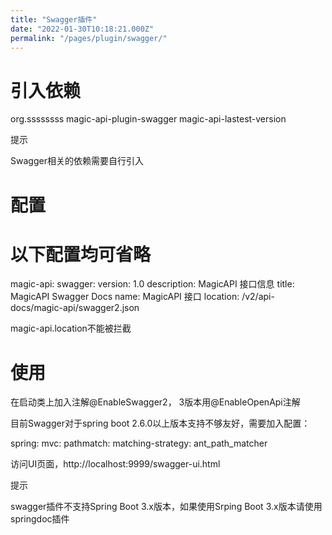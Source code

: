 ```yaml
---
title: "Swagger插件"
date: "2022-01-30T10:18:21.000Z"
permalink: "/pages/plugin/swagger/"
---
```

# 引入依赖

<dependency>
    <groupId>org.ssssssss</groupId>
    <artifactId>magic-api-plugin-swagger</artifactId>
    <version>magic-api-lastest-version</version>
</dependency>


提示

Swagger相关的依赖需要自行引入


# 配置

# 以下配置均可省略
magic-api:
    swagger:
        version: 1.0
        description: MagicAPI 接口信息
        title: MagicAPI Swagger Docs
        name: MagicAPI 接口
        location: /v2/api-docs/magic-api/swagger2.json



magic-api.location不能被拦截


# 使用

在启动类上加入注解@EnableSwagger2， 3版本用@EnableOpenApi注解

目前Swagger对于spring boot 2.6.0以上版本支持不够友好，需要加入配置：

spring:
  mvc:
    pathmatch:
      matching-strategy: ant_path_matcher


访问UI页面，http://localhost:9999/swagger-ui.html

提示

swagger插件不支持Spring Boot 3.x版本，如果使用Srping Boot 3.x版本请使用 springdoc插件